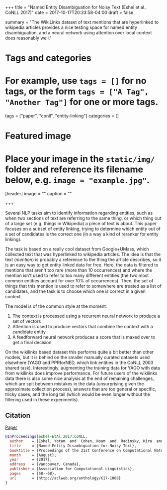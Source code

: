 +++
title = "Named Entity Disambiguation for Noisy Text (Eshel et al., CoNLL 2017)"
date = 2017-10-17T20:33:58-04:00
draft = false

summary = "The WikiLinks dataset of text mentions that are hyperlinked to wikipedia articles provides a nice testing space for named entity disambiguation, and a neural network using attention over local context does reasonably well."

# Tags and categories
# For example, use `tags = []` for no tags, or the form `tags = ["A Tag", "Another Tag"]` for one or more tags.
tags = ["paper", "conll", "entity-linking"]
categories = []

# Featured image
# Place your image in the `static/img/` folder and reference its filename below, e.g. `image = "example.jpg"`.
[header]
image = ""
caption = ""

+++

Several NLP tasks aim to identify information regarding entities, such as when two sections of text are referring to the same thing, or which thing out of a large set (e.g. things in Wikipedia) a piece of text is about.
This paper focuses on a subset of entity linking, trying to determine which entity out of a set of candidates is the correct one (in a way a kind of reranker for entity linking).

The task is based on a really cool dataset from Google+UMass, which collected text that was hyperlinked to wikipedia articles.
The idea is that the text (_mention_) is probably a reference to the thing the article describes, so it is an easy way to get entity linked data for free.
Here, the data is filtered to mentions that aren't too rare (more than 10 occurrences) and where the mention isn't used to refer to too many different entities (the two most common entities account for over 10% of occurrences).
Then, the set of things that this mention is used to refer to somewhere are treated as a list of candidates, and the task is to choose which one is correct in a given context.

The model is of the common style at the moment:

1. The context is processed using a recurrent neural network to produce a set of vectors
2. Attention is used to produce vectors that combine the context with a candidate entity
3. A feedforward neural network produces a score that is maxed over to get a final decision

On the wikilinks based dataset this performs quite a bit better than other models, but it is behind on the smaller manually curated datasets used elsewhere (YAGO and PPRforNED, which link entities in the CoNLL 2003 shared task).
Interestingly, augmenting the training data for YAGO with data from wikilinks does improve performance.
For future users of the wikilinks data there is also some nice analysis at the end of remaining challenges, which are spit between mistakes in the data (unsurprising given the approximate collection process), answers that are too general or specific, tricky cases, and the long tail (which would be even longer without the filtering used in these experiments).

## Citation

[Paper](http://aclweb.org/anthology/K/K17/K17-1008.pdf)

```bibtex
@InProceedings{eshel-EtAl:2017:CoNLL,
  author    = {Eshel, Yotam  and  Cohen, Noam  and  Radinsky, Kira  and  Markovitch, Shaul  and  Yamada, Ikuya  and  Levy, Omer},
  title     = {Named Entity Disambiguation for Noisy Text},
  booktitle = {Proceedings of the 21st Conference on Computational Natural Language Learning (CoNLL 2017)},
  month     = {August},
  year      = {2017},
  address   = {Vancouver, Canada},
  publisher = {Association for Computational Linguistics},
  pages     = {58--68},
  url       = {http://aclweb.org/anthology/K17-1008}
}
```

